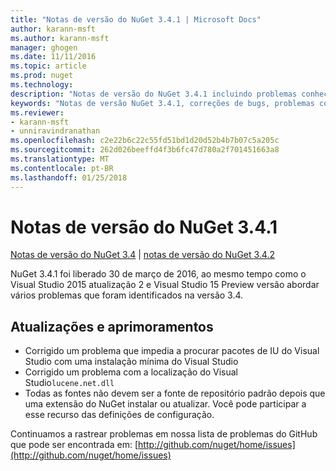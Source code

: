 ```yaml
---
title: "Notas de versão do NuGet 3.4.1 | Microsoft Docs"
author: karann-msft
ms.author: karann-msft
manager: ghogen
ms.date: 11/11/2016
ms.topic: article
ms.prod: nuget
ms.technology: 
description: "Notas de versão do NuGet 3.4.1 incluindo problemas conhecidos, correções de bug, recursos adicionados e DCRs."
keywords: "Notas de versão NuGet 3.4.1, correções de bugs, problemas conhecidos, adicionaram recursos, DCRs"
ms.reviewer:
- karann-msft
- unniravindranathan
ms.openlocfilehash: c2e22b6c22c55fd51bd1d20d52b4b7b07c5a205c
ms.sourcegitcommit: 262d026beeffd4f3b6fc47d780a2f701451663a8
ms.translationtype: MT
ms.contentlocale: pt-BR
ms.lasthandoff: 01/25/2018
---
```

# <a name="nuget-341-release-notes"></a>Notas de versão do NuGet 3.4.1

[Notas de versão do NuGet 3.4](../release-notes/nuget-3.4.md) | [notas de versão do NuGet 3.4.2](../release-notes/nuget-3.4.2.md)

NuGet 3.4.1 foi liberado 30 de março de 2016, ao mesmo tempo como o Visual Studio 2015 atualização 2 e Visual Studio 15 Preview versão abordar vários problemas que foram identificados na versão 3.4.

## <a name="updates-and-improvements"></a>Atualizações e aprimoramentos

* Corrigido um problema que impedia a procurar pacotes de IU do Visual Studio com uma instalação mínima do Visual Studio
* Corrigido um problema com a localização do Visual Studio`lucene.net.dll`
* Todas as fontes não devem ser a fonte de repositório padrão depois que uma extensão do NuGet instalar ou atualizar.  Você pode participar a esse recurso das definições de configuração.

Continuamos a rastrear problemas em nossa lista de problemas do GitHub que pode ser encontrada em: [http://github.com/nuget/home/issues](http://github.com/nuget/home/issues)